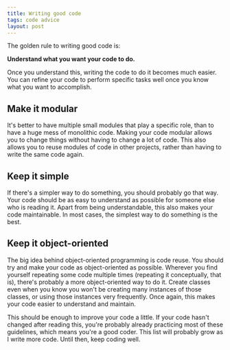 ```yaml
---
title: Writing good code
tags: code advice
layout: post
---
```


The golden rule to writing good code is: 

**Understand what you want your code to do.**

Once you understand this, writing the code to do it becomes much easier. You can refine
your code to perform specific tasks well once you know what you want to accomplish.

## Make it modular
It's better to have multiple small modules that play a specific role, than to have a 
huge mess of monolithic code. Making your code modular allows you to change things 
without having to change a lot of code. This also allows you to reuse modules of code 
in other projects, rather than having to write the same code again.

## Keep it simple
If there's a simpler way to do something, you should probably go that way. Your code 
should be as easy to understand as possible for someone else who is reading it. Apart 
from being understandable, this also makes your code maintainable. In most cases, the 
simplest way to do something is the best.

## Keep it object-oriented
The big idea behind object-oriented programming is code reuse. You should try and make 
your code as object-oriented as possible. Wherever you find yourself repeating some 
code multiple times (repeating it conceptually, that is), there's probably a more 
object-oriented way to do it. Create classes even when you know you won't be creating 
many instances of those classes, or using those instances very frequently. Once again, 
this makes your code easier to understand and maintain.

This should be enough to improve your code a little. If your code hasn't changed after
reading this, you're probably already practicing most of these guidelines, which means
you're a good coder. This list will probably grow as I write more code. Until then,
keep coding well.
